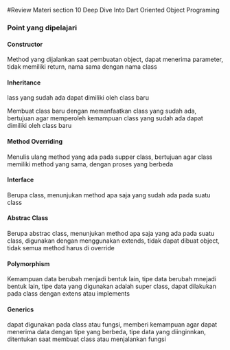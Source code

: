 #Review Materi section 10 Deep Dive Into Dart Oriented Object Programing
<h3>Point yang dipelajari</h3>
<h4>Constructor</h4>
<p>Method yang dijalankan saat pembuatan object, dapat menerima parameter, tidak memiliki return, nama sama dengan nama class</p>
<h4>Inheritance</h4>lass yang sudah ada dapat dimiliki oleh class baru
<p>Membuat class baru dengan memanfaatkan class yang sudah ada, bertujuan agar memperoleh kemampuan class yang sudah ada dapat dimiliki oleh class baru</p>
<h4>Method Overriding</h4>
<p>Menulis ulang method yang ada pada supper class, bertujuan agar class memiliki method yang sama, dengan proses yang berbeda</p>
<h4>Interface</h4>
<p>Berupa class, menunjukan method apa saja yang sudah ada pada suatu class</p>
<h4>Abstrac Class</h4>
<p>Berupa abstrac class, menunjukan method apa saja yang ada pada suatu class, digunakan dengan menggunakan extends, tidak dapat dibuat object, tidak semua method harus di override</p>
<h4>Polymorphism</h4>
<p>Kemampuan data berubah menjadi bentuk lain, tipe data berubah mnejadi bentuk lain, tipe data yang digunakan adalah super class, dapat dilakukan pada class dengan extens atau implements</p>
<h4>Generics</h4>
<p>dapat digunakan pada class atau fungsi, memberi kemampuan agar dapat menerima data dengan tipe yang berbeda, tipe data yang diinginnkan, ditentukan saat membuat class atau menjalankan fungsi</p>